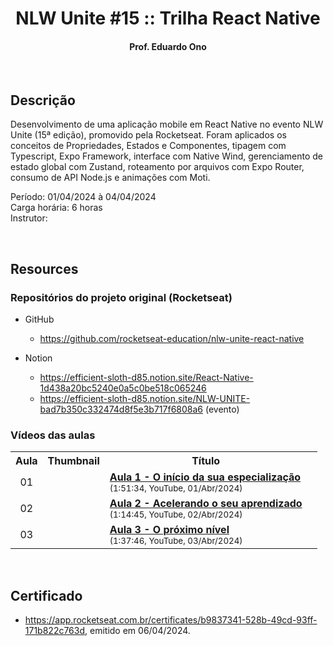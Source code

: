 
<h1 align="center">NLW Unite #15 :: Trilha React Native</h1>

<h4 align="center">Prof. Eduardo Ono</h4>

&nbsp;

## Descrição

Desenvolvimento de uma aplicação mobile em React Native no evento NLW Unite (15ª edição), promovido pela Rocketseat. Foram aplicados os conceitos de Propriedades, Estados e Componentes, tipagem com Typescript, Expo Framework, interface com Native Wind, gerenciamento de estado global com Zustand, roteamento por arquivos com Expo Router, consumo de API Node.js e animações com Moti.

Período: 01/04/2024 à 04/04/2024<br>
Carga horária: 6 horas<br>
Instrutor:

&nbsp;

## Resources

### Repositórios do projeto original (Rocketseat)

* GitHub
    * <https://github.com/rocketseat-education/nlw-unite-react-native>

* Notion
    * <https://efficient-sloth-d85.notion.site/React-Native-1d438a20bc5240e0a5c0be518c065246>
    * <https://efficient-sloth-d85.notion.site/NLW-UNITE-bad7b350c332474d8f5e3b717f6808a6> (evento)

### Vídeos das aulas

<table>
  <tr>
    <th>Aula</th>
    <th>Thumbnail</th>
    <th>Título</th>
  </tr>
  <tr>
    <td align="center">01</td>
    <td><img src="https://img.youtube.com/vi/Clpr-haKV_Y/default.jpg" alt=""></td>
    <td>
      <a href="https://www.youtube.com/watch?v=Clpr-haKV_Y"><strong>Aula 1 - O início da sua especialização</strong></a><br>
      <sub>(1:51:34, YouTube, 01/Abr/2024)</sub>
    </td>
    <td>
    </td>
  </tr>
  <tr>
    <td align="center">02</td>
    <td><img src="https://img.youtube.com/vi/xvBQIBdwCus/default.jpg" alt=""></td>
    <td>
      <a href="https://www.youtube.com/watch?v=xvBQIBdwCus"><strong>Aula 2 - Acelerando o seu aprendizado</strong></a><br>
      <sub>(1:14:45, YouTube, 02/Abr/2024)</sub>
    </td>
  </tr>
  <tr>
    <td align="center">03</td>
    <td><img src="https://img.youtube.com/vi/6rIECa1Q4OM/default.jpg" alt=""></td>
    <td>
      <a href="https://www.youtube.com/watch?v=6rIECa1Q4OM"><strong>Aula 3 - O próximo nível</strong></a><br>
      <sub>(1:37:46, YouTube, 03/Abr/2024)</sub>
    </td>
  </tr>
</table>

&nbsp;

## Certificado

* <https://app.rocketseat.com.br/certificates/b9837341-528b-49cd-93ff-171b822c763d>, emitido em 06/04/2024.

&nbsp;
